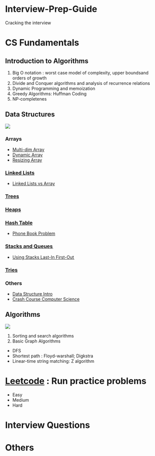 # Interview-Prep-Guide
Cracking the interview 

# CS Fundamentals 
## Introduction to Algorithms 
1. Big O notation : worst case model of complexity, upper boundsand orders of growth
2. Divide and Conquer algorithms and analysis of recurrence relations
3. Dynamic Programming and memoization
4. Greedy Algorithms:  Huffman Coding
5. NP-completenes

## Data Structures
![](https://res.cloudinary.com/practicaldev/image/fetch/s--WlnYH5fq--/c_limit%2Cf_auto%2Cfl_progressive%2Cq_auto%2Cw_880/https://cdn-images-1.medium.com/max/1600/1%2ADyu63sMUVL-gYEZISOE2BQ.jpeg)

### Arrays 
  - [Multi-dim Array](https://archive.org/details/0102WhatYouShouldKnow/02_05-multidimensionalArrays.mp4) 
  - [Dynamic Array](https://www.coursera.org/lecture/data-structures/dynamic-arrays-EwbnV)
  - [Resizing Array](https://archive.org/details/0102WhatYouShouldKnow/03_01-resizableArrays.mp4)

### [Linked Lists](https://www.youtube.com/watch?v=njTh_OwMljA&feature=youtu.be) 
  - [Linked Lists vs Array](https://www.coursera.org/lecture/data-structures-optimizing-performance/core-linked-lists-vs-arrays-rjBs9)

### [Trees](https://www.youtube.com/watch?v=oSWTXtMglKE&feature=youtu.be)

### [Heaps](https://www.youtube.com/watch?v=t0Cq6tVNRBA&feature=youtu.be)

### [Hash Table](https://www.youtube.com/watch?v=shs0KM3wKv8&feature=youtu.be)
  - [Phone Book Problem](https://www.coursera.org/learn/data-structures/lecture/NYZZP/phone-book-problem)

### [Stacks and Queues ](https://youtu.be/wjI1WNcIntg)
  - [Using Stacks Last-In First-Out ](https://archive.org/details/0102WhatYouShouldKnow/05_01-usingStacksForLast-inFirst-out.mp4)

### [Tries](https://www.youtube.com/watch?v=zIjfhVPRZCg)

### Others 
  -  [Data Structure Intro](https://www.youtube.com/watch?v=bum_19loj9A)
  -  [Crash Course Computer Science](https://www.youtube.com/watch?v=DuDz6B4cqVc&feature=youtu.be)


## Algorithms 
![](https://res.cloudinary.com/practicaldev/image/fetch/s--POn2iYyz--/c_limit%2Cf_auto%2Cfl_progressive%2Cq_66%2Cw_880/https://cdn-images-1.medium.com/max/1600/1%2AbPpvELo9_QqQsDz7CSbwXQ.gif) 

1. Sorting and search algorithms
2. Basic Graph Algorithms  
  * DFS 
  * Shortest path : Floyd-warshall; Digkstra 
  * Linear-time string matching: Z algorithm 


# [Leetcode](https://github.com/waiyulam/Interview-Prep-Guide/tree/master/Leetcode) : Run practice problems
- Easy 
- Medium 
- Hard 



# Interview Questions 

# Others 
